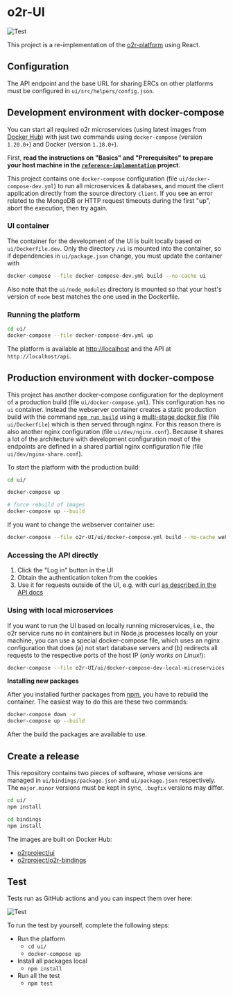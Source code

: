 # o2r-UI
![Test](https://github.com/o2r-project/o2r-UI/actions/workflows/main.yml/badge.svg)


This project is a re-implementation of the [o2r-platform](https://github.com/o2r-project/o2r-platform) using React.

## Configuration

The API endpoint and the base URL for sharing ERCs on other platforms must be configured in `ui/src/helpers/config.json`.

## Development environment with docker-compose

You can start all required o2r microservices (using latest images from [Docker Hub](https://hub.docker.com/r/o2rproject)) with just two commands using `docker-compose` (version `1.20.0+`) and Docker (version `1.18.0+`).

First, **read the instructions on "Basics" and "Prerequisites" to prepare your host machine in the [`reference-implementation`](https://github.com/o2r-project/reference-implementation) project**.

This project contains one `docker-compose` configuration (file `ui/docker-compose-dev.yml`) to run all microservices & databases, and mount the client application directly from the source directory `client`.
If you see an error related to the MongoDB or HTTP request timeouts during the first "up", abort the execution, then try again.

### UI container

The container for the development of the UI is built locally based on `ui/Dockerfile.dev`.
Only the directory `/ui` is mounted into the container, so if dependencies in `ui/package.json` change, you must update the container with

```bash
docker-compose --file docker-compose-dev.yml build --no-cache ui
```

Also note that the `ui/node_modules` directory is mounted so that your host's version of `node` best matches the one used in the Dockerfile.

### Running the platform

```bash
cd ui/
docker-compose --file docker-compose-dev.yml up
```

The platform is available at [http://localhost](http://localhost) and the API at `http://localhost/api`.

## Production environment with docker-compose

This project has another docker-compose configuration for the deployment of a production build (file `ui/docker-compose.yml`).
This configuration has no `ui` container. Instead the webserver container creates a static production build with the command [`npm run build`](https://create-react-app.dev/docs/available-scripts/) using a [multi-stage docker file](https://docs.docker.com/develop/develop-images/multistage-build/) (file `ui/Dockerfile`) which is then served through nginx.
For this reason there is also another nginx configuration (file `ui/dev/nginx.conf`).
Because it shares a lot of the architecture with development configuration most of the endpoints are defined in a shared partial nginx configuration file (file `ui/dev/nginx-share.conf`).

To start the platform with the production build:

```bash
cd ui/

docker-compose up 

# force rebuild of images
docker-compose up --build
```

If you want to change the webserver container use:

```bash
docker-compose --file o2r-UI/ui/docker-compose.yml build --no-cache webserver
```

### Accessing the API directly

1. Click the "Log in" button in the UI
1. Obtain the authentication token from the cookies
1. Use it for requests outside of the UI, e.g. with curl [as described in the API docs](https://o2r.info/api/user/#client-authentication)

### Using with local microservices

If you want to run the UI based on locally running microservices, i.e., the o2r service runs no in containers but in Node.js processes locally on your machine, you can use a special docker-compose file, which uses an nginx configuration that does (a) not start database servers  and (b) redirects all requests to the respective ports of the host IP (_only works on Linux!_):

```bash
docker-compose --file o2r-UI/ui/docker-compose-dev-local-microservices.yml up
```

**Installing new packages**

After you installed further packages from [npm](https://www.npmjs.com/), you have to rebuild the container. 
The easiest way to do this are these two commands:
```bash
docker-compose down -v
docker-compose up --build
```
After the build the packages are available to use.

## Create a release

This repository contains two pieces of software, whose versions are managed in `ui/bindings/package.json` and `ui/package.json` respectively.
The `major.minor` versions must be kept in sync, `.bugfix` versions may differ.

```bash
cd ui/
npm install

cd bindings
npm install
```

The images are built on Docker Hub:

- [o2rproject/ui](https://hub.docker.com/r/o2rproject/ui)
- [o2rproject/o2r-bindings](https://hub.docker.com/r/o2rproject/o2r-bindings)


## Test

Tests run as GitHub actions and you can inspect them over here:

![Test](https://github.com/o2r-project/o2r-UI/actions/workflows/main.yml/badge.svg)


To run the test by yourself, complete the following steps:

- Run the platform
    - ```cd ui/```
    - ```docker-compose up```
- Install all packages local
    - ```npm install```
- Run all the test
    - ```npm test```
